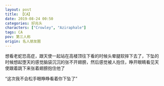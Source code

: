 ```yaml
---
layout: post
title: 【CA】
date: 2019-08-24 00:50
categories: 好兆头
characters: ["Crowley", "Aziraphale"]
tags: CA
pov: 第三人称
origin: 名人朋友圈
---
```



想看老蛇恐高症，跟天使一起站在高楼顶往下看的时候头晕腿软摔下去了，下坠的时候想起堕天的感觉脑袋沉沉的张不开翅膀，然后感觉被人抱住，睁开眼睛看见天使跟着跳下来张着翅膀抱住他了

“这次我不会松手眼睁睁看着你下坠了”
